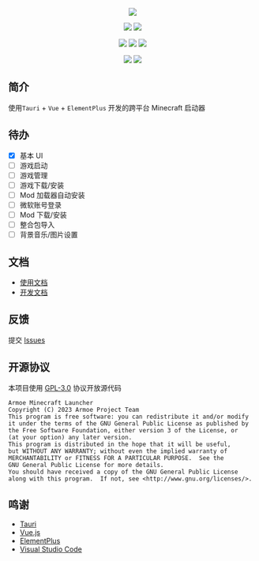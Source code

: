 <div align="center">

![][banner]

![][node]
![][pnpm]

![][tauri]
![][vue]
![][element-plus]

![][release]
![][license]

</div>

## 简介

使用`Tauri` + `Vue` + `ElementPlus` 开发的跨平台 Minecraft 启动器

## 待办

- [x] 基本 UI
- [ ] 游戏启动
- [ ] 游戏管理
- [ ] 游戏下载/安装
- [ ] Mod 加载器自动安装
- [ ] 微软账号登录
- [ ] Mod 下载/安装
- [ ] 整合包导入
- [ ] 背景音乐/图片设置

## 文档

- [使用文档](https://amcl.armoe.cn/)
- [开发文档](https://amcl.armoe.cn/dev/runtime.html)

## 反馈

提交 [Issues](https://github.com/armoe-project/amcl-app/issues)

## 开源协议

本项目使用 [GPL-3.0](LICENSE) 协议开放源代码

```text
Armoe Minecraft Launcher
Copyright (C) 2023 Armoe Project Team
This program is free software: you can redistribute it and/or modify
it under the terms of the GNU General Public License as published by
the Free Software Foundation, either version 3 of the License, or
(at your option) any later version.
This program is distributed in the hope that it will be useful,
but WITHOUT ANY WARRANTY; without even the implied warranty of
MERCHANTABILITY or FITNESS FOR A PARTICULAR PURPOSE.  See the
GNU General Public License for more details.
You should have received a copy of the GNU General Public License
along with this program.  If not, see <http://www.gnu.org/licenses/>.
```

## 鸣谢

- [Tauri](https://tauri.app)
- [Vue.js](https://cn.vuejs.org/)
- [ElementPlus](https://element-plus.org/)
- [Visual Studio Code](https://code.visualstudio.com/)

[banner]: https://socialify.git.ci/armoe-project/amcl-app/image?description=1&forks=1&issues=1&language=1&name=1&owner=1&pulls=1&stargazers=1&theme=Auto
[node]: https://img.shields.io/badge/node-18-blue?style=for-the-badge
[pnpm]: https://img.shields.io/github/package-json/packageManager/armoe-project/amcl-app?style=for-the-badge
[tauri]: https://img.shields.io/badge/tauri-^1.2-blue?style=for-the-badge
[vue]: https://img.shields.io/github/package-json/dependency-version/armoe-project/amcl-app/vue?style=for-the-badge
[element-plus]: https://img.shields.io/github/package-json/dependency-version/armoe-project/amcl-app/element-plus?style=for-the-badge
[release]: https://img.shields.io/github/v/release/armoe-project/amcl-app?style=for-the-badge
[license]: https://img.shields.io/github/license/armoe-project/amcl-app?style=for-the-badge
